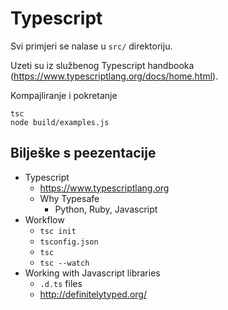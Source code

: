 # Typescript

Svi primjeri se nalase u `src/` direktoriju.

Uzeti su iz službenog Typescript handbooka (<https://www.typescriptlang.org/docs/home.html>).

Kompajliranje i pokretanje

    tsc
    node build/examples.js

## Bilješke s peezentacije

- Typescript
    - <https://www.typescriptlang.org>
    - Why Typesafe
        - Python, Ruby, Javascript
- Workflow
    - `tsc init`
    - `tsconfig.json`
    - `tsc`
    - `tsc --watch`
- Working with Javascript libraries
    - `.d.ts` files
    - <http://definitelytyped.org/>
